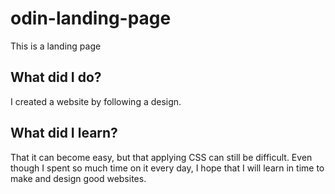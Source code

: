 # odin-landing-page
This is a landing page


## What did I do? 

I created a website by following a design.

## What did I learn?

That it can become easy, but that applying CSS can still be difficult.
Even though I spent so much time on it every day, I hope that I will learn in time to make and design good websites.
